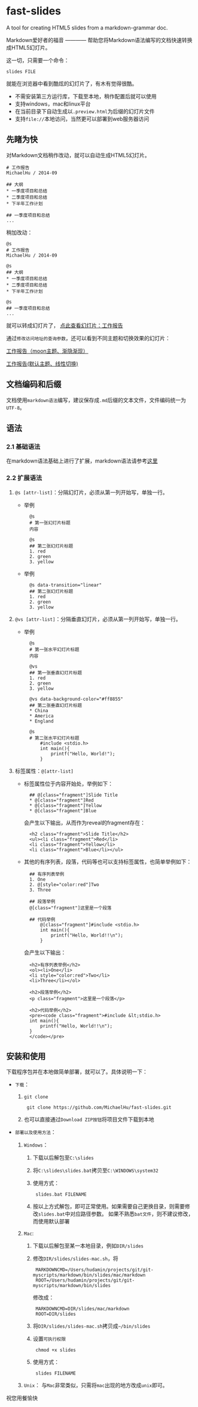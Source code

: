 fast-slides
===========

A tool for creating HTML5 slides from a markdown-grammar doc.

Markdown爱好者的福音 ———— 帮助您将Markdown语法编写的文档快速转换成HTML5幻灯片。

这一切，只需要一个命令：

    slides FILE

就能在浏览器中看到酷炫的幻灯片了，有木有觉得很酷。


* 不需安装第三方运行库，下载至本地，稍作配置后就可以使用
* 支持windows，mac和linux平台
* 在当前目录下自动生成以`.preview.html`为后缀的幻灯片文件
* 支持`file://`本地访问，当然更可以部署到web服务器访问

## 先睹为快

对Markdown文档稍作改动，就可以自动生成HTML5幻灯片。

    # 工作报告
    MichaelHu / 2014-09

    ## 大纲
    * 一季度项目和总结
    * 二季度项目和总结
    * 下半年工作计划 

    ## 一季度项目和总结
    ...
    
稍加改动：

    @s
    # 工作报告
    MichaelHu / 2014-09

    @s
    ## 大纲
    * 一季度项目和总结
    * 二季度项目和总结
    * 下半年工作计划 

    @s
    ## 一季度项目和总结
    ...

就可以转成幻灯片了，
<a href="http://258i.com/fast-slides/examples/demo-2.md.preview.html?theme=night&transition=concave">点此查看幻灯片：工作报告</a>

通过`修改访问地址的查询参数`，还可以看到不同主题和切换效果的幻灯片：

<a href="http://258i.com/fast-slides/examples/demo-2.md.preview.html?theme=moon&transition=fade">工作报告（moon主题、渐隐渐现）</a>

<a href="http://258i.com/fast-slides/examples/demo-2.md.preview.html?theme=default&transition=linear">工作报告(默认主题、线性切换)</a>


## 文档编码和后缀 

文档使用`markdown语法`编写，建议保存成`.md`后缀的文本文件，文件编码统一为`UTF-8`。

## 语法

### 2.1 基础语法
在markdown语法基础上进行了扩展，markdown语法请参考<a href="https://github.com/MichaelHu/fast-slides/blob/master/docs/grammar.md">这里</a>

### 2.2 扩展语法
1. `@s [attr-list]`：分隔幻灯片，必须从第一列开始写，单独一行。
    * 举例

            @s
            # 第一张幻灯片标题
            内容

            @s
            ## 第二张幻灯片标题
            1. red
            2. green
            3. yellow
    * 举例

            @s data-transition="linear"
            ## 第二张幻灯片标题
            1. red
            2. green
            3. yellow

2. `@vs [attr-list]`：分隔垂直幻灯片，必须从第一列开始写，单独一行。
    * 举例

            @s
            # 第一张水平幻灯片标题
            内容

            @vs
            ## 第一张垂直幻灯片标题
            1. red
            2. green
            3. yellow

            @vs data-background-color="#ff8855"
            ## 第二张垂直幻灯片标题
            * China
            * America 
            * England

            @s
            # 第二张水平幻灯片标题
                #include <stdio.h>
                int main(){
                    printf("Hello, World!");
                }
3.  标签属性：`@[attr-list]`
    * 标签属性位于内容开始处，举例如下：

            ## @[class="fragment"]Slide Title 
            * @[class="fragment"]Red 
            * @[class="fragment"]Yellow 
            * @[class="fragment"]Blue 

        会产生以下输出，从而作为reveal的fragment存在：

            <h2 class="fragment">Slide Title</h2>
            <ul><li class="fragment">Red</li>
            <li class="fragment">Yellow</li>
            <li class="fragment">Blue</li></ul>

    * 其他的有序列表，段落，代码等也可以支持标签属性，也简单举例如下：

            ## 有序列表举例
            1. One
            2. @[style="color:red"]Two
            3. Three

            ## 段落举例 
            @[class="fragment"]这里是一个段落

            ## 代码举例
                @[class="fragment"]#include <stdio.h>
                int main(){
                    printf("Hello, World!!\n");
                }

        会产生以下输出：

            <h2>有序列表举例</h2>
            <ol><li>One</li>
            <li style="color:red">Two</li>
            <li>Three</li></ol>

            <h2>段落举例</h2>
            <p class="fragment">这里是一个段落</p>
    
            <h2>代码举例</h2>
            <pre><code class="fragment">#include &lt;stdio.h>
            int main(){
                printf("Hello, World!!\n");
            }
            </code></pre>


## 安装和使用

下载程序包并在本地做简单部署，就可以了。具体说明一下：

* `下载`：
    1. `git clone`

            git clone https://github.com/MichaelHu/fast-slides.git

    2. 也可以直接通过`Download ZIP按钮`将项目文件下载到本地

* `部署以及使用方法`：
    1. `Windows`：
        1. 下载以后解包至`C:\slides`
        2. 将`C:\slides\slides.bat`拷贝至`C:\WINDOWS\system32`
        3. 使用方式：

                slides.bat FILENAME

        4. 按以上方式解包，即可正常使用。如果需要自己更换目录，则需要修改`slides.bat`中对应路径参数。
            如果不熟悉`bat文件`，则不建议修改，而使用默认部署

    2. `Mac`:
        1. 下载以后解包至某一本地目录，例如`DIR/slides` 
        2. 修改`DIR/slides/slides-mac.sh`，将

                MARKDOWNCMD=/Users/hudamin/projects/git/git-myscripts/markdown/bin/slides/mac/markdown
                ROOT=/Users/hudamin/projects/git/git-myscripts/markdown/bin/slides

            修改成：

                MARKDOWNCMD=DIR/slides/mac/markdown
                ROOT=DIR/slides

        3. 将`DIR/slides/slides-mac.sh`拷贝成`~/bin/slides`
        4. 设置`可执行权限`

                chmod +x slides

        5. 使用方式：

                slides FILENAME 

    3. `Unix`：
        与`Mac`非常类似，只需将`mac`出现的地方改成`unix`即可。

祝您用餐愉快
